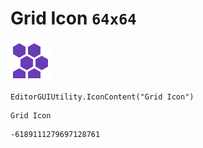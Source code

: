 # Grid Icon `64x64`
<img src="/img/Grid%20Icon.png" width=64 height=64>

``` CSharp
EditorGUIUtility.IconContent("Grid Icon")
```
```
Grid Icon
```
```
-6189111279697128761
```
